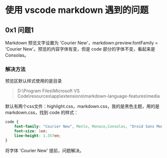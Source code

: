 # 使用 vscode markdown 遇到的问题

## 0x1 问题1

Markdown 预览文字设置为 'Courier New'，markdown.preview.fontFamily = 'Courier New'。预览的内容字体有变，但是 code 部分的字体不变，看起来是 Consolas。  

### 解决方法

预览区默认样式使用的是目录
>D:\Program Files\Microsoft VS Code\resources\app\extensions\markdown-language-features\media

默认有两个css文件：highlight.css，markdown.css，我的是黑色主题，用的是 markdown.css，找到 code 的样式：

```css
code {
    font-family: "Courier New", Menlo, Monaco,Consolas, "Droid Sans Mono",  monospace, "Droid Sans Fallback";
    font-size: 1em;
    line-height: 1.357em;
}
```

将字体 'Courier New' 提前，问题解决。
